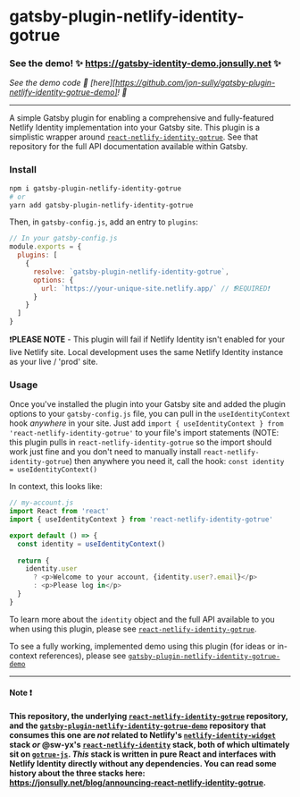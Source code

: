 # gatsby-plugin-netlify-identity-gotrue

### See the demo! ✨ https://gatsby-identity-demo.jonsully.net ✨

 _See the demo code 🤖 [here][https://github.com/jon-sully/gatsby-plugin-netlify-identity-gotrue-demo]! 🤖_

---

A simple Gatsby plugin for enabling a comprehensive and fully-featured Netlify Identity implementation into your Gatsby site. This plugin is a simplistic wrapper around [`react-netlify-identity-gotrue`][2]. See that repository for the full API documentation available within Gatsby.

### Install

```sh
npm i gatsby-plugin-netlify-identity-gotrue
# or
yarn add gatsby-plugin-netlify-identity-gotrue
```

Then, in `gatsby-config.js`, add an entry to `plugins`:

```js
// In your gatsby-config.js
module.exports = {
  plugins: [
    {
      resolve: `gatsby-plugin-netlify-identity-gotrue`,
      options: {
        url: `https://your-unique-site.netlify.app/` // ❗REQUIRED❗
      }
    }
  ]
}
```

❗**PLEASE NOTE** - This plugin will fail if Netlify Identity isn't enabled for your live Netlify site. Local development uses the same Netlify Identity instance as your live / 'prod' site.

### Usage

Once you've installed the plugin into your Gatsby site and added the plugin options to your `gatsby-config.js` file, you can pull in the `useIdentityContext` hook _anywhere_ in your site. Just add `import { useIdentityContext } from 'react-netlify-identity-gotrue'` to your file's import statements (NOTE: this plugin pulls in `react-netlify-identity-gotrue` so the import should work just fine and you don't need to manually install `react-netlify-identity-gotrue`) then anywhere you need it, call the hook: `const identity = useIdentityContext()`

In context, this looks like:

```js
// my-account.js
import React from 'react'
import { useIdentityContext } from 'react-netlify-identity-gotrue'

export default () => {
  const identity = useIdentityContext()
  
  return {
    identity.user
      ? <p>Welcome to your account, {identity.user?.email}</p>
      : <p>Please log in</p>
  }
}

```

To learn more about the `identity` object and the full API available to you when using this plugin, please see [`react-netlify-identity-gotrue`][2]. 

To see a fully working, implemented demo using this plugin (for ideas or in-context references), please see [`gatsby-plugin-netlify-identity-gotrue-demo`][6]


---

#### Note ❗

**This repository, the underlying [`react-netlify-identity-gotrue`][2] repository, and the  [`gatsby-plugin-netlify-identity-gotrue-demo`][6] repository that consumes this one are _not_ related to Netlify's [`netlify-identity-widget`][3] stack _or_ @sw-yx's [`react-netlify-identity`][4] stack, both of which ultimately sit on [`gotrue-js`][5]. *This* stack is written in pure React and interfaces with Netlify Identity directly without any dependencies. You can read some history about the three stacks here: https://jonsully.net/blog/announcing-react-netlify-identity-gotrue.**

[2]:https://github.com/jon-sully/react-netlify-identity-gotrue
[3]:https://github.com/netlify/netlify-identity-widget
[4]:https://github.com/netlify-labs/react-netlify-identity
[5]:https://github.com/netlify/gotrue-js
[1]: https://github.com/jon-sully/gatsby-plugin-netlify-identity-gotrue
[6]: https://github.com/jon-sully/gatsby-plugin-netlify-identity-gotrue-demo
